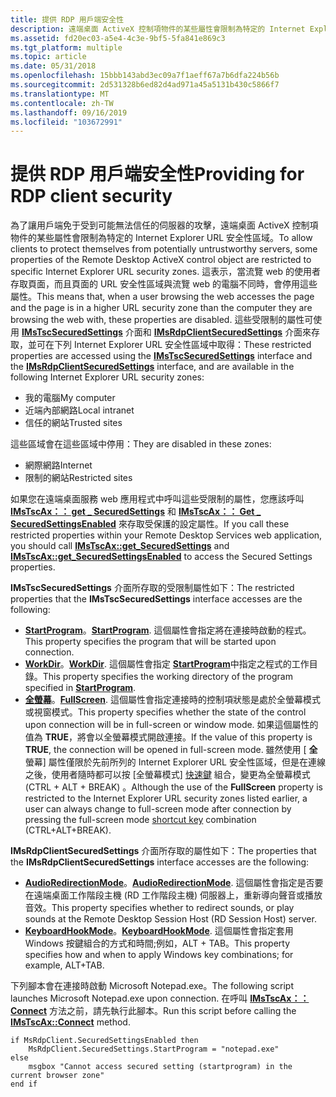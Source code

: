 ```yaml
---
title: 提供 RDP 用戶端安全性
description: 遠端桌面 ActiveX 控制項物件的某些屬性會限制為特定的 Internet Explorer URL 安全性區域。
ms.assetid: fd20ec03-a5e4-4c3e-9bf5-5fa841e869c3
ms.tgt_platform: multiple
ms.topic: article
ms.date: 05/31/2018
ms.openlocfilehash: 15bbb143abd3ec09a7f1aeff67a7b6dfa224b56b
ms.sourcegitcommit: 2d531328b6ed82d4ad971a45a5131b430c5866f7
ms.translationtype: MT
ms.contentlocale: zh-TW
ms.lasthandoff: 09/16/2019
ms.locfileid: "103672991"
---
```

# <a name="providing-for-rdp-client-security"></a><span data-ttu-id="77bd8-103">提供 RDP 用戶端安全性</span><span class="sxs-lookup"><span data-stu-id="77bd8-103">Providing for RDP client security</span></span>

<span data-ttu-id="77bd8-104">為了讓用戶端免于受到可能無法信任的伺服器的攻擊，遠端桌面 ActiveX 控制項物件的某些屬性會限制為特定的 Internet Explorer URL 安全性區域。</span><span class="sxs-lookup"><span data-stu-id="77bd8-104">To allow clients to protect themselves from potentially untrustworthy servers, some properties of the Remote Desktop ActiveX control object are restricted to specific Internet Explorer URL security zones.</span></span> <span data-ttu-id="77bd8-105">這表示，當流覽 web 的使用者存取頁面，而且頁面的 URL 安全性區域與流覽 web 的電腦不同時，會停用這些屬性。</span><span class="sxs-lookup"><span data-stu-id="77bd8-105">This means that, when a user browsing the web accesses the page and the page is in a higher URL security zone than the computer they are browsing the web with, these properties are disabled.</span></span> <span data-ttu-id="77bd8-106">這些受限制的屬性可使用 [**IMsTscSecuredSettings**](imstscsecuredsettings-interface.md) 介面和 [**IMsRdpClientSecuredSettings**](imsrdpclientsecuredsettings-interface.md) 介面來存取，並可在下列 Internet Explorer URL 安全性區域中取得：</span><span class="sxs-lookup"><span data-stu-id="77bd8-106">These restricted properties are accessed using the [**IMsTscSecuredSettings**](imstscsecuredsettings-interface.md) interface and the [**IMsRdpClientSecuredSettings**](imsrdpclientsecuredsettings-interface.md) interface, and are available in the following Internet Explorer URL security zones:</span></span>

-   <span data-ttu-id="77bd8-107">我的電腦</span><span class="sxs-lookup"><span data-stu-id="77bd8-107">My computer</span></span>
-   <span data-ttu-id="77bd8-108">近端內部網路</span><span class="sxs-lookup"><span data-stu-id="77bd8-108">Local intranet</span></span>
-   <span data-ttu-id="77bd8-109">信任的網站</span><span class="sxs-lookup"><span data-stu-id="77bd8-109">Trusted sites</span></span>

<span data-ttu-id="77bd8-110">這些區域會在這些區域中停用：</span><span class="sxs-lookup"><span data-stu-id="77bd8-110">They are disabled in these zones:</span></span>

-   <span data-ttu-id="77bd8-111">網際網路</span><span class="sxs-lookup"><span data-stu-id="77bd8-111">Internet</span></span>
-   <span data-ttu-id="77bd8-112">限制的網站</span><span class="sxs-lookup"><span data-stu-id="77bd8-112">Restricted sites</span></span>

<span data-ttu-id="77bd8-113">如果您在遠端桌面服務 web 應用程式中呼叫這些受限制的屬性，您應該呼叫 [**IMsTscAx：： get \_ SecuredSettings**](imstscax-securedsettings.md) 和 [**IMsTscAx：： Get \_ SecuredSettingsEnabled**](imstscax-securedsettingsenabled.md) 來存取受保護的設定屬性。</span><span class="sxs-lookup"><span data-stu-id="77bd8-113">If you call these restricted properties within your Remote Desktop Services web application, you should call [**IMsTscAx::get\_SecuredSettings**](imstscax-securedsettings.md) and [**IMsTscAx::get\_SecuredSettingsEnabled**](imstscax-securedsettingsenabled.md) to access the Secured Settings properties.</span></span>

<span data-ttu-id="77bd8-114">**IMsTscSecuredSettings** 介面所存取的受限制屬性如下：</span><span class="sxs-lookup"><span data-stu-id="77bd8-114">The restricted properties that the **IMsTscSecuredSettings** interface accesses are the following:</span></span>

-   <span data-ttu-id="77bd8-115">[**StartProgram**](imstscsecuredsettings-startprogram.md)。</span><span class="sxs-lookup"><span data-stu-id="77bd8-115">[**StartProgram**](imstscsecuredsettings-startprogram.md).</span></span> <span data-ttu-id="77bd8-116">這個屬性會指定將在連接時啟動的程式。</span><span class="sxs-lookup"><span data-stu-id="77bd8-116">This property specifies the program that will be started upon connection.</span></span>
-   <span data-ttu-id="77bd8-117">[**WorkDir**](imstscsecuredsettings-workdir.md)。</span><span class="sxs-lookup"><span data-stu-id="77bd8-117">[**WorkDir**](imstscsecuredsettings-workdir.md).</span></span> <span data-ttu-id="77bd8-118">這個屬性會指定 [**StartProgram**](imstscsecuredsettings-startprogram.md)中指定之程式的工作目錄。</span><span class="sxs-lookup"><span data-stu-id="77bd8-118">This property specifies the working directory of the program specified in [**StartProgram**](imstscsecuredsettings-startprogram.md).</span></span>
-   <span data-ttu-id="77bd8-119">[**全螢幕**](imstscsecuredsettings-fullscreen.md)。</span><span class="sxs-lookup"><span data-stu-id="77bd8-119">[**FullScreen**](imstscsecuredsettings-fullscreen.md).</span></span> <span data-ttu-id="77bd8-120">這個屬性會指定連接時的控制項狀態是處於全螢幕模式或視窗模式。</span><span class="sxs-lookup"><span data-stu-id="77bd8-120">This property specifies whether the state of the control upon connection will be in full-screen or window mode.</span></span> <span data-ttu-id="77bd8-121">如果這個屬性的值為 **TRUE**，將會以全螢幕模式開啟連接。</span><span class="sxs-lookup"><span data-stu-id="77bd8-121">If the value of this property is **TRUE**, the connection will be opened in full-screen mode.</span></span> <span data-ttu-id="77bd8-122">雖然使用 [ **全** 螢幕] 屬性僅限於先前所列的 Internet Explorer URL 安全性區域，但是在連線之後，使用者隨時都可以按 [全螢幕模式] [快速鍵](terminal-services-shortcut-keys.md) 組合，變更為全螢幕模式 (CTRL + ALT + BREAK) 。</span><span class="sxs-lookup"><span data-stu-id="77bd8-122">Although the use of the **FullScreen** property is restricted to the Internet Explorer URL security zones listed earlier, a user can always change to full-screen mode after connection by pressing the full-screen mode [shortcut key](terminal-services-shortcut-keys.md) combination (CTRL+ALT+BREAK).</span></span>

<span data-ttu-id="77bd8-123">**IMsRdpClientSecuredSettings** 介面所存取的屬性如下：</span><span class="sxs-lookup"><span data-stu-id="77bd8-123">The properties that the **IMsRdpClientSecuredSettings** interface accesses are the following:</span></span>

-   <span data-ttu-id="77bd8-124">[**AudioRedirectionMode**](imsrdpclientsecuredsettings-autoredirectionmode.md)。</span><span class="sxs-lookup"><span data-stu-id="77bd8-124">[**AudioRedirectionMode**](imsrdpclientsecuredsettings-autoredirectionmode.md).</span></span> <span data-ttu-id="77bd8-125">這個屬性會指定是否要在遠端桌面工作階段主機 (RD 工作階段主機) 伺服器上，重新導向聲音或播放音效。</span><span class="sxs-lookup"><span data-stu-id="77bd8-125">This property specifies whether to redirect sounds, or play sounds at the Remote Desktop Session Host (RD Session Host) server.</span></span>
-   <span data-ttu-id="77bd8-126">[**KeyboardHookMode**](imsrdpclientsecuredsettings-keyboardhookmode.md)。</span><span class="sxs-lookup"><span data-stu-id="77bd8-126">[**KeyboardHookMode**](imsrdpclientsecuredsettings-keyboardhookmode.md).</span></span> <span data-ttu-id="77bd8-127">這個屬性會指定套用 Windows 按鍵組合的方式和時間;例如，ALT + TAB。</span><span class="sxs-lookup"><span data-stu-id="77bd8-127">This property specifies how and when to apply Windows key combinations; for example, ALT+TAB.</span></span>

<span data-ttu-id="77bd8-128">下列腳本會在連接時啟動 Microsoft Notepad.exe。</span><span class="sxs-lookup"><span data-stu-id="77bd8-128">The following script launches Microsoft Notepad.exe upon connection.</span></span> <span data-ttu-id="77bd8-129">在呼叫 [**IMsTscAx：： Connect**](imstscax-connect.md) 方法之前，請先執行此腳本。</span><span class="sxs-lookup"><span data-stu-id="77bd8-129">Run this script before calling the [**IMsTscAx::Connect**](imstscax-connect.md) method.</span></span>

``` syntax
if MsRdpClient.SecuredSettingsEnabled then
    MsRdpClient.SecuredSettings.StartProgram = "notepad.exe"
else
    msgbox "Cannot access secured setting (startprogram) in the current browser zone"
end if
```

 

 




